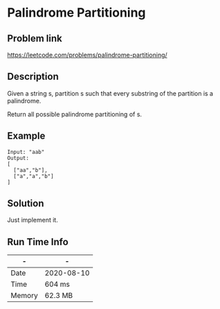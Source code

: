 # Palindrome  Partitioning

## Problem link
https://leetcode.com/problems/palindrome-partitioning/

## Description

Given a string s, partition s such that every substring of the partition is a palindrome.

Return all possible palindrome partitioning of s.


## Example

```
Input: "aab"
Output:
[
  ["aa","b"],
  ["a","a","b"]
]
```

## Solution
Just implement it.


## Run Time Info

\- | \-
------------ | -------------
Date | 2020-08-10
Time |  604 ms
Memory | 62.3 MB
